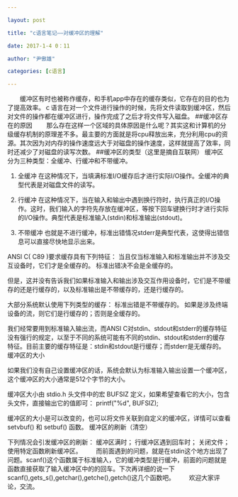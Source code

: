 ```yaml
---

layout: post

title: "c语言笔记——对缓冲区的理解"

date: 2017-1-4 0：11

author: "尹傲雄"

categories: [c语言]

---
```

　　缓冲区有时也被称作缓存，和手机app中存在的缓存类似，它存在的目的也为了提高效率。ｃ语言在对一个文件进行操作的时候，先将文件读取到缓冲区，然后对文件的操作都在缓冲区进行，操作完成了之后才将文件写入磁盘。
##缓冲区存在的原因
　　那么存在这样一个区域的具体原因是什么呢？其实这和计算机的分级缓存机制的原理差不多。最主要的方面就是将cpu释放出来，充分利用cpu的资源。其次因为对内存的操作速度远大于对磁盘的操作速度，这样就提高了效率，同时还减少了对磁盘的读写次数。
##缓冲区的类型（这里是摘自互联网）
缓冲区 分为三种类型：全缓冲、行缓冲和不带缓冲。

1) 全缓冲
在这种情况下，当填满标准I/O缓存后才进行实际I/O操作。全缓冲的典型代表是对磁盘文件的读写。

2) 行缓冲
在这种情况下，当在输入和输出中遇到换行符时，执行真正的I/O操作。这时，我们输入的字符先存放在缓冲区，等按下回车键换行时才进行实际的I/O操作。典型代表是标准输入(stdin)和标准输出(stdout)。

3) 不带缓冲
也就是不进行缓冲，标准出错情况stderr是典型代表，这使得出错信息可以直接尽快地显示出来。

ANSI C( C89 )要求缓存具有下列特征：
当且仅当标准输入和标准输出并不涉及交互设备时，它们才是全缓存的。
标准出错决不会是全缓存的。

但是，这并没有告诉我们如果标准输入和输出涉及交互作用设备时，它们是不带缓存的还是行缓存的，以及标准输出是不带缓存的，还是行缓存的。

大部分系统默认使用下列类型的缓存：
标准出错是不带缓存的。
如果是涉及终端设备的流，则它们是行缓存的；否则是全缓存的。

我们经常要用到标准输入输出流，而ANSI C对stdin、stdout和stderr的缓存特征没有强行的规定，以至于不同的系统可能有不同的stdin、stdout和stderr的缓存特征。目前主要的缓存特征是：stdin和stdout是行缓存；而stderr是无缓存的。 
缓冲区的大小

如果我们没有自己设置缓冲区的话，系统会默认为标准输入输出设置一个缓冲区，这个缓冲区的大小通常是512个字节的大小。

缓冲区大小由 stdio.h 头文件中的宏 BUFSIZ 定义，如果希望查看它的大小，包含头文件，直接输出它的值即可：
printf("%d", BUFSIZ);

缓冲区的大小是可以改变的，也可以将文件关联到自定义的缓冲区，详情可以查看 setvbuf() 和 setbuf() 函数。
缓冲区的刷新（清空）

下列情况会引发缓冲区的刷新：
缓冲区满时；
行缓冲区遇到回车时；
关闭文件；
使用特定函数刷新缓冲区。
　　而前面遇到的问题，就是在stdin这个地方出现了问题。scanf()这个函数属于标准输入，它的缓冲类型是行缓冲，前面的问题就是函数直接获取了输入缓冲区中的的回车。下次再详细的说一下scanf(),gets_s(),getchar(),getche(),getch()这几个函数吧。
　　欢迎大家评论，交流。